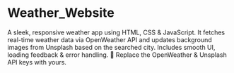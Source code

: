 # Weather_Website
A sleek, responsive weather app using HTML, CSS &amp; JavaScript. It fetches real-time weather data via OpenWeather API and updates background images from Unsplash based on the searched city. Includes smooth UI, loading feedback &amp; error handling.  🔑 Replace the OpenWeather &amp; Unsplash API keys with yours.
